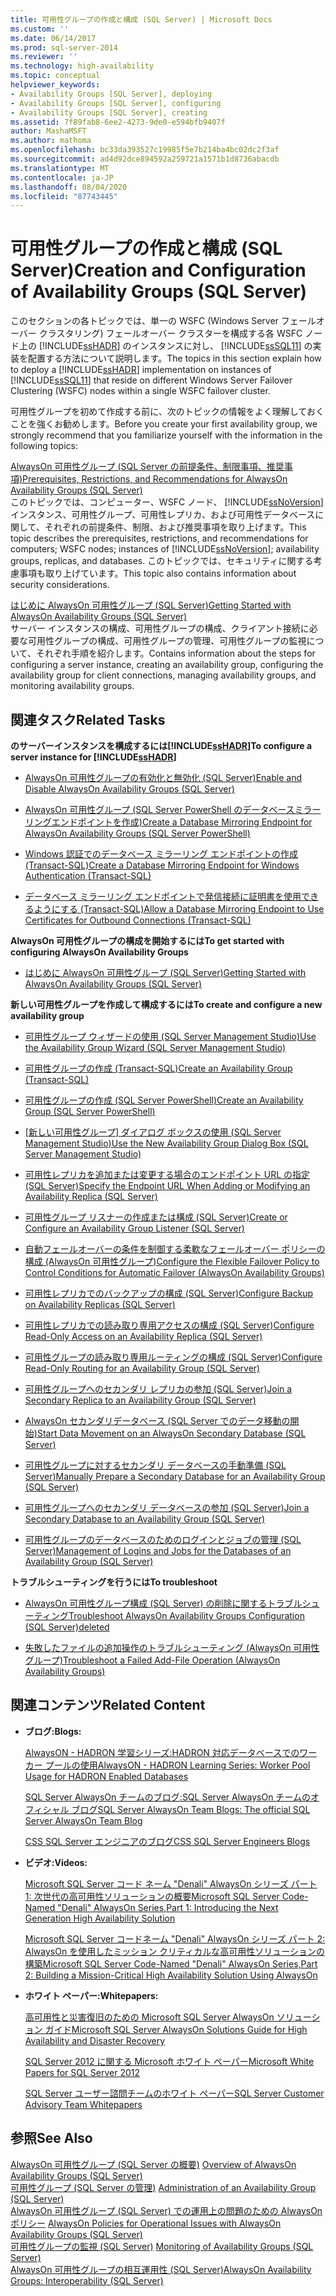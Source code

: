 ```yaml
---
title: 可用性グループの作成と構成 (SQL Server) | Microsoft Docs
ms.custom: ''
ms.date: 06/14/2017
ms.prod: sql-server-2014
ms.reviewer: ''
ms.technology: high-availability
ms.topic: conceptual
helpviewer_keywords:
- Availability Groups [SQL Server], deploying
- Availability Groups [SQL Server], configuring
- Availability Groups [SQL Server], creating
ms.assetid: 7f89fab8-6ee2-4273-9de0-e594bfb9407f
author: MashaMSFT
ms.author: mathoma
ms.openlocfilehash: bc33da393527c19985f5e7b214ba4bc02dc2f3af
ms.sourcegitcommit: ad4d92dce894592a259721a1571b1d8736abacdb
ms.translationtype: MT
ms.contentlocale: ja-JP
ms.lasthandoff: 08/04/2020
ms.locfileid: "87743445"
---
```

# <a name="creation-and-configuration-of-availability-groups-sql-server"></a><span data-ttu-id="fb513-102">可用性グループの作成と構成 (SQL Server)</span><span class="sxs-lookup"><span data-stu-id="fb513-102">Creation and Configuration of Availability Groups (SQL Server)</span></span>
  <span data-ttu-id="fb513-103">このセクションの各トピックでは、単一の WSFC (Windows Server フェールオーバー クラスタリング) フェールオーバー クラスターを構成する各 WSFC ノード上の [!INCLUDE[ssHADR](../../../includes/sshadr-md.md)] のインスタンスに対し、 [!INCLUDE[ssSQL11](../../../includes/sssql11-md.md)] の実装を配置する方法について説明します。</span><span class="sxs-lookup"><span data-stu-id="fb513-103">The topics in this section explain how to deploy a [!INCLUDE[ssHADR](../../../includes/sshadr-md.md)] implementation on instances of [!INCLUDE[ssSQL11](../../../includes/sssql11-md.md)] that reside on different Windows Server Failover Clustering (WSFC) nodes within a single WSFC failover cluster.</span></span>  
  
 <span data-ttu-id="fb513-104">可用性グループを初めて作成する前に、次のトピックの情報をよく理解しておくことを強くお勧めします。</span><span class="sxs-lookup"><span data-stu-id="fb513-104">Before you create your first availability group, we strongly recommend that you familiarize yourself with the information in the following topics:</span></span>  
  
 [<span data-ttu-id="fb513-105">AlwaysOn 可用性グループ &#40;SQL Server の前提条件、制限事項、推奨事項&#41;</span><span class="sxs-lookup"><span data-stu-id="fb513-105">Prerequisites, Restrictions, and Recommendations for AlwaysOn Availability Groups &#40;SQL Server&#41;</span></span>](prereqs-restrictions-recommendations-always-on-availability.md)  
 <span data-ttu-id="fb513-106">このトピックでは、コンピューター、WSFC ノード、 [!INCLUDE[ssNoVersion](../../../includes/ssnoversion-md.md)]インスタンス、可用性グループ、可用性レプリカ、および可用性データベースに関して、それぞれの前提条件、制限、および推奨事項を取り上げます。</span><span class="sxs-lookup"><span data-stu-id="fb513-106">This topic describes the prerequisites, restrictions, and recommendations for computers; WSFC nodes; instances of [!INCLUDE[ssNoVersion](../../../includes/ssnoversion-md.md)]; availability groups, replicas, and databases.</span></span> <span data-ttu-id="fb513-107">このトピックでは、セキュリティに関する考慮事項も取り上げています。</span><span class="sxs-lookup"><span data-stu-id="fb513-107">This topic also contains information about security considerations.</span></span>  
  
 [<span data-ttu-id="fb513-108">はじめに AlwaysOn 可用性グループ &#40;SQL Server&#41;</span><span class="sxs-lookup"><span data-stu-id="fb513-108">Getting Started with AlwaysOn Availability Groups &#40;SQL Server&#41;</span></span>](getting-started-with-always-on-availability-groups-sql-server.md)  
 <span data-ttu-id="fb513-109">サーバー インスタンスの構成、可用性グループの構成、クライアント接続に必要な可用性グループの構成、可用性グループの管理、可用性グループの監視について、それぞれ手順を紹介します。</span><span class="sxs-lookup"><span data-stu-id="fb513-109">Contains information about the steps for configuring a server instance, creating an availability group, configuring the availability group for client connections, managing availability groups, and monitoring availability groups.</span></span>  
  
 
  
##  <a name="related-tasks"></a><a name="RelatedTasks"></a> <span data-ttu-id="fb513-110">関連タスク</span><span class="sxs-lookup"><span data-stu-id="fb513-110">Related Tasks</span></span>  
 <span data-ttu-id="fb513-111">**のサーバーインスタンスを構成するには[!INCLUDE[ssHADR](../../../includes/sshadr-md.md)]**</span><span class="sxs-lookup"><span data-stu-id="fb513-111">**To configure a server instance for [!INCLUDE[ssHADR](../../../includes/sshadr-md.md)]**</span></span>  
  
-   [<span data-ttu-id="fb513-112">AlwaysOn 可用性グループの有効化と無効化 &#40;SQL Server&#41;</span><span class="sxs-lookup"><span data-stu-id="fb513-112">Enable and Disable AlwaysOn Availability Groups &#40;SQL Server&#41;</span></span>](enable-and-disable-always-on-availability-groups-sql-server.md)  
  
-   [<span data-ttu-id="fb513-113">AlwaysOn 可用性グループ &#40;SQL Server PowerShell のデータベースミラーリングエンドポイントを作成&#41;</span><span class="sxs-lookup"><span data-stu-id="fb513-113">Create a Database Mirroring Endpoint for AlwaysOn Availability Groups &#40;SQL Server PowerShell&#41;</span></span>](database-mirroring-always-on-availability-groups-powershell.md)  
  
-   [<span data-ttu-id="fb513-114">Windows 認証でのデータベース ミラーリング エンドポイントの作成 &#40;Transact-SQL&#41;</span><span class="sxs-lookup"><span data-stu-id="fb513-114">Create a Database Mirroring Endpoint for Windows Authentication &#40;Transact-SQL&#41;</span></span>](../../database-mirroring/create-a-database-mirroring-endpoint-for-windows-authentication-transact-sql.md)  
  
-   [<span data-ttu-id="fb513-115">データベース ミラーリング エンドポイントで発信接続に証明書を使用できるようにする &#40;Transact-SQL&#41;</span><span class="sxs-lookup"><span data-stu-id="fb513-115">Allow a Database Mirroring Endpoint to Use Certificates for Outbound Connections &#40;Transact-SQL&#41;</span></span>](../../database-mirroring/database-mirroring-use-certificates-for-outbound-connections.md)  
  
 <span data-ttu-id="fb513-116">**AlwaysOn 可用性グループの構成を開始するには**</span><span class="sxs-lookup"><span data-stu-id="fb513-116">**To get started with configuring AlwaysOn Availability Groups**</span></span>  
  
-   [<span data-ttu-id="fb513-117">はじめに AlwaysOn 可用性グループ &#40;SQL Server&#41;</span><span class="sxs-lookup"><span data-stu-id="fb513-117">Getting Started with AlwaysOn Availability Groups &#40;SQL Server&#41;</span></span>](getting-started-with-always-on-availability-groups-sql-server.md)  
  
 <span data-ttu-id="fb513-118">**新しい可用性グループを作成して構成するには**</span><span class="sxs-lookup"><span data-stu-id="fb513-118">**To create and configure a new availability group**</span></span>  
  
-   [<span data-ttu-id="fb513-119">可用性グループ ウィザードの使用 &#40;SQL Server Management Studio&#41;</span><span class="sxs-lookup"><span data-stu-id="fb513-119">Use the Availability Group Wizard &#40;SQL Server Management Studio&#41;</span></span>](use-the-availability-group-wizard-sql-server-management-studio.md)  
  
-   [<span data-ttu-id="fb513-120">可用性グループの作成 &#40;Transact-SQL&#41;</span><span class="sxs-lookup"><span data-stu-id="fb513-120">Create an Availability Group &#40;Transact-SQL&#41;</span></span>](create-an-availability-group-transact-sql.md)  
  
-   [<span data-ttu-id="fb513-121">可用性グループの作成 &#40;SQL Server PowerShell&#41;</span><span class="sxs-lookup"><span data-stu-id="fb513-121">Create an Availability Group &#40;SQL Server PowerShell&#41;</span></span>](../../../powershell/sql-server-powershell.md)  
  
-   <span data-ttu-id="fb513-122">[[新しい可用性グループ] ダイアログ ボックスの使用 &#40;SQL Server Management Studio&#41;](use-the-new-availability-group-dialog-box-sql-server-management-studio.md)</span><span class="sxs-lookup"><span data-stu-id="fb513-122">[Use the New Availability Group Dialog Box &#40;SQL Server Management Studio&#41;](use-the-new-availability-group-dialog-box-sql-server-management-studio.md)</span></span>  
  
-   [<span data-ttu-id="fb513-123">可用性レプリカを追加または変更する場合のエンドポイント URL の指定 &#40;SQL Server&#41;</span><span class="sxs-lookup"><span data-stu-id="fb513-123">Specify the Endpoint URL When Adding or Modifying an Availability Replica &#40;SQL Server&#41;</span></span>](specify-endpoint-url-adding-or-modifying-availability-replica.md)  
  
-   [<span data-ttu-id="fb513-124">可用性グループ リスナーの作成または構成 &#40;SQL Server&#41;</span><span class="sxs-lookup"><span data-stu-id="fb513-124">Create or Configure an Availability Group Listener &#40;SQL Server&#41;</span></span>](create-or-configure-an-availability-group-listener-sql-server.md)  
  
-   [<span data-ttu-id="fb513-125">自動フェールオーバーの条件を制御する柔軟なフェールオーバー ポリシーの構成 (AlwaysOn 可用性グループ)</span><span class="sxs-lookup"><span data-stu-id="fb513-125">Configure the Flexible Failover Policy to Control Conditions for Automatic Failover (AlwaysOn Availability Groups)</span></span>](configure-flexible-automatic-failover-policy.md)  
  
-   [<span data-ttu-id="fb513-126">可用性レプリカでのバックアップの構成 &#40;SQL Server&#41;</span><span class="sxs-lookup"><span data-stu-id="fb513-126">Configure Backup on Availability Replicas &#40;SQL Server&#41;</span></span>](configure-backup-on-availability-replicas-sql-server.md)  
  
-   [<span data-ttu-id="fb513-127">可用性レプリカでの読み取り専用アクセスの構成 &#40;SQL Server&#41;</span><span class="sxs-lookup"><span data-stu-id="fb513-127">Configure Read-Only Access on an Availability Replica &#40;SQL Server&#41;</span></span>](configure-read-only-access-on-an-availability-replica-sql-server.md)  
  
-   [<span data-ttu-id="fb513-128">可用性グループの読み取り専用ルーティングの構成 &#40;SQL Server&#41;</span><span class="sxs-lookup"><span data-stu-id="fb513-128">Configure Read-Only Routing for an Availability Group &#40;SQL Server&#41;</span></span>](configure-read-only-routing-for-an-availability-group-sql-server.md)  
  
-   [<span data-ttu-id="fb513-129">可用性グループへのセカンダリ レプリカの参加 &#40;SQL Server&#41;</span><span class="sxs-lookup"><span data-stu-id="fb513-129">Join a Secondary Replica to an Availability Group &#40;SQL Server&#41;</span></span>](join-a-secondary-replica-to-an-availability-group-sql-server.md)  
  
-   [<span data-ttu-id="fb513-130">AlwaysOn セカンダリデータベース &#40;SQL Server でのデータ移動の開始&#41;</span><span class="sxs-lookup"><span data-stu-id="fb513-130">Start Data Movement on an AlwaysOn Secondary Database &#40;SQL Server&#41;</span></span>](start-data-movement-on-an-always-on-secondary-database-sql-server.md)  
  
-   [<span data-ttu-id="fb513-131">可用性グループに対するセカンダリ データベースの手動準備 &#40;SQL Server&#41;</span><span class="sxs-lookup"><span data-stu-id="fb513-131">Manually Prepare a Secondary Database for an Availability Group &#40;SQL Server&#41;</span></span>](manually-prepare-a-secondary-database-for-an-availability-group-sql-server.md)  
  
-   [<span data-ttu-id="fb513-132">可用性グループへのセカンダリ データベースの参加 &#40;SQL Server&#41;</span><span class="sxs-lookup"><span data-stu-id="fb513-132">Join a Secondary Database to an Availability Group &#40;SQL Server&#41;</span></span>](join-a-secondary-database-to-an-availability-group-sql-server.md)  
  
-   [<span data-ttu-id="fb513-133">可用性グループのデータベースのためのログインとジョブの管理 &#40;SQL Server&#41;</span><span class="sxs-lookup"><span data-stu-id="fb513-133">Management of Logins and Jobs for the Databases of an Availability Group &#40;SQL Server&#41;</span></span>](../../logins-and-jobs-for-availability-group-databases.md)  
  
 <span data-ttu-id="fb513-134">**トラブルシューティングを行うには**</span><span class="sxs-lookup"><span data-stu-id="fb513-134">**To troubleshoot**</span></span>  
  
-   [<span data-ttu-id="fb513-135">AlwaysOn 可用性グループ構成 (SQL Server) の削除に関するトラブルシューティング</span><span class="sxs-lookup"><span data-stu-id="fb513-135">Troubleshoot AlwaysOn Availability Groups Configuration (SQL Server)deleted</span></span>](troubleshoot-always-on-availability-groups-configuration-sql-server.md)  
  
-   [<span data-ttu-id="fb513-136">失敗したファイルの追加操作のトラブルシューティング &#40;AlwaysOn 可用性グループ&#41;</span><span class="sxs-lookup"><span data-stu-id="fb513-136">Troubleshoot a Failed Add-File Operation &#40;AlwaysOn Availability Groups&#41;</span></span>](troubleshoot-a-failed-add-file-operation-always-on-availability-groups.md)  
  
##  <a name="related-content"></a><a name="RelatedContent"></a> <span data-ttu-id="fb513-137">関連コンテンツ</span><span class="sxs-lookup"><span data-stu-id="fb513-137">Related Content</span></span>  
  
-   <span data-ttu-id="fb513-138">**ブログ:**</span><span class="sxs-lookup"><span data-stu-id="fb513-138">**Blogs:**</span></span>  
  
     [<span data-ttu-id="fb513-139">AlwaysON - HADRON 学習シリーズ:HADRON 対応データベースでのワーカー プールの使用</span><span class="sxs-lookup"><span data-stu-id="fb513-139">AlwaysON - HADRON Learning Series: Worker Pool Usage for HADRON Enabled Databases</span></span>](https://blogs.msdn.com/b/psssql/archive/2012/05/17/alwayson-hadron-learning-series-worker-pool-usage-for-hadron-enabled-databases.aspx)  
  
     [<span data-ttu-id="fb513-140">SQL Server AlwaysOn チームのブログ:SQL Server AlwaysOn チームのオフィシャル ブログ</span><span class="sxs-lookup"><span data-stu-id="fb513-140">SQL Server AlwaysOn Team Blogs: The official SQL Server AlwaysOn Team Blog</span></span>](https://blogs.msdn.com/b/sqlalwayson/)  
  
     [<span data-ttu-id="fb513-141">CSS SQL Server エンジニアのブログ</span><span class="sxs-lookup"><span data-stu-id="fb513-141">CSS SQL Server Engineers Blogs</span></span>](https://blogs.msdn.com/b/psssql/)  
  
-   <span data-ttu-id="fb513-142">**ビデオ:**</span><span class="sxs-lookup"><span data-stu-id="fb513-142">**Videos:**</span></span>  
  
     [<span data-ttu-id="fb513-143">Microsoft SQL Server コード ネーム "Denali" AlwaysOn シリーズ パート 1: 次世代の高可用性ソリューションの概要</span><span class="sxs-lookup"><span data-stu-id="fb513-143">Microsoft SQL Server Code-Named "Denali" AlwaysOn Series,Part 1: Introducing the Next Generation High Availability Solution</span></span>](https://channel9.msdn.com/Events/TechEd/NorthAmerica/2011/DBI302)  
  
     [<span data-ttu-id="fb513-144">Microsoft SQL Server コードネーム "Denali" AlwaysOn シリーズ パート 2: AlwaysOn を使用したミッション クリティカルな高可用性ソリューションの構築</span><span class="sxs-lookup"><span data-stu-id="fb513-144">Microsoft SQL Server Code-Named "Denali" AlwaysOn Series,Part 2: Building a Mission-Critical High Availability Solution Using AlwaysOn</span></span>](https://channel9.msdn.com/Events/TechEd/NorthAmerica/2011/DBI404)  
  
-   <span data-ttu-id="fb513-145">**ホワイト ペーパー:**</span><span class="sxs-lookup"><span data-stu-id="fb513-145">**Whitepapers:**</span></span>  
  
     [<span data-ttu-id="fb513-146">高可用性と災害復旧のための Microsoft SQL Server AlwaysOn ソリューション ガイド</span><span class="sxs-lookup"><span data-stu-id="fb513-146">Microsoft SQL Server AlwaysOn Solutions Guide for High Availability and Disaster Recovery</span></span>](https://go.microsoft.com/fwlink/?LinkId=227600)  
  
     [<span data-ttu-id="fb513-147">SQL Server 2012 に関する Microsoft ホワイト ペーパー</span><span class="sxs-lookup"><span data-stu-id="fb513-147">Microsoft White Papers for SQL Server 2012</span></span>](https://msdn.microsoft.com/library/hh403491.aspx)  
  
     [<span data-ttu-id="fb513-148">SQL Server ユーザー諮問チームのホワイト ペーパー</span><span class="sxs-lookup"><span data-stu-id="fb513-148">SQL Server Customer Advisory Team Whitepapers</span></span>](http://sqlcat.com/)  
  
## <a name="see-also"></a><span data-ttu-id="fb513-149">参照</span><span class="sxs-lookup"><span data-stu-id="fb513-149">See Also</span></span>  
 <span data-ttu-id="fb513-150">[AlwaysOn 可用性グループ &#40;SQL Server の概要&#41;](overview-of-always-on-availability-groups-sql-server.md) </span><span class="sxs-lookup"><span data-stu-id="fb513-150">[Overview of AlwaysOn Availability Groups &#40;SQL Server&#41;](overview-of-always-on-availability-groups-sql-server.md) </span></span>  
 <span data-ttu-id="fb513-151">[可用性グループ &#40;SQL Server の管理&#41;](administration-of-an-availability-group-sql-server.md) </span><span class="sxs-lookup"><span data-stu-id="fb513-151">[Administration of an Availability Group &#40;SQL Server&#41;](administration-of-an-availability-group-sql-server.md) </span></span>  
 <span data-ttu-id="fb513-152">[AlwaysOn 可用性グループ (SQL Server) での運用上の問題のための AlwaysOn ポリシー](always-on-policies-for-operational-issues-always-on-availability.md) </span><span class="sxs-lookup"><span data-stu-id="fb513-152">[AlwaysOn Policies for Operational Issues with AlwaysOn Availability Groups (SQL Server)](always-on-policies-for-operational-issues-always-on-availability.md) </span></span>  
 <span data-ttu-id="fb513-153">[可用性グループの監視 &#40;SQL Server&#41;](monitoring-of-availability-groups-sql-server.md) </span><span class="sxs-lookup"><span data-stu-id="fb513-153">[Monitoring of Availability Groups &#40;SQL Server&#41;](monitoring-of-availability-groups-sql-server.md) </span></span>  
 [<span data-ttu-id="fb513-154">AlwaysOn 可用性グループの相互運用性 (SQL Server)</span><span class="sxs-lookup"><span data-stu-id="fb513-154">AlwaysOn Availability Groups: Interoperability (SQL Server)</span></span>](always-on-availability-groups-interoperability-sql-server.md)  
  
